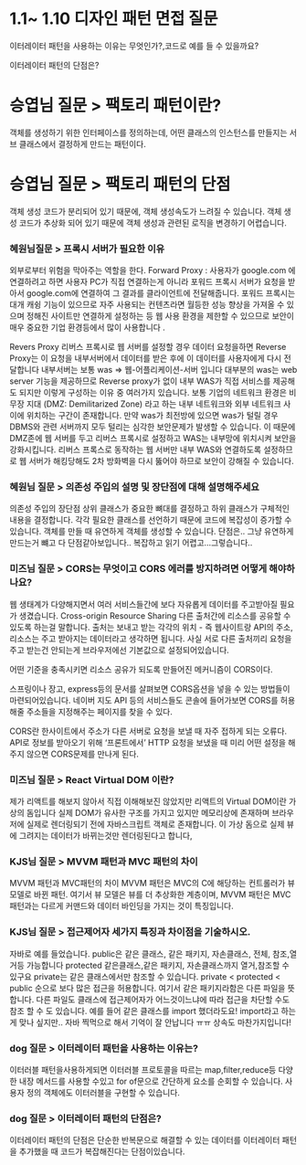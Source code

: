 # 1.1~ 1.10 디자인 패턴 면접 질문

이터레이터 패턴을 사용하는 이유는 무엇인가?,코드로 예를 들 수 있을까요?

이터레이터 패턴의 단점은?

# 승엽님 질문 > 팩토리 패턴이란?

객체를 생성하기 위한 인터페이스를 정의하는데, 어떤 클래스의 인스턴스를 만들지는 서브 클래스에서 결정하게 만드는 패턴이다.

# 승엽님 질문 > 팩토리 패턴의 단점

객체 생성 코드가 분리되어 있기 때문에, 객체 생성속도가 느려질 수 있습니다.
객체 생성 코드가 추상화 되어 있기 때문에 객체 생성과 관련된 로직을 변경하기 어렵습니다.

### 혜원님질문 > 프록시 서버가 필요한 이유

외부로부터 위험을 막아주는 역할을 한다.
Forward Proxy : 사용자가 google.com 에 연결하려고 하면 사용자 PC가 직접 연결하는게 아니라 포워드 프록시 서버가 요청을 받아서 google.com에 연결하여 그 결과를 클라이언트에 전달해줍니다.
포워드 프록시는 대개 캐슁 기능이 있으므로 자주 사용되는 컨텐츠라면 월등한 성능 향상을 가져올 수 있으며 정해진 사이트만 연결하게 설정하는 등 웹 사용 환경을 제한할 수 있으므로 보안이 매우 중요한 기업 환경등에서 많이 사용합니다 .

Revers Proxy
리버스 프록시로 웹 서버를 설정할 경우 데이터 요청을하면 Reverse Proxy는 이 요청을 내부서버에서 데이터를 받은 후에 이 데이터를 사용자에게 다시 전달합니다
내부서버는 보통 was => 웹-어플리케이션-서버 입니다
대부분의 was는 web server 기능을 제공하므로 Reverse proxy가 없이 내부 WAS가 직접 서비스를 제공해도 되지만 이렇게 구성하는 이유 중 여러가지 있습니다.
보통 기업의 네트워크 환경은 비무장 지대 (DMZ: Demilitarized Zone) 라고 하는 내부 네트워크와 외부 네트워크 사이에 위치하는 구간이 존재합니다.
만약 was가 최전방에 있으면 was가 털릴 경우 DBMS와 관련 서버까지 모두 털리는 심각한 보안문제가 발생할 수 있습니다.
이 때문에 DMZ존에 웹 서버를 두고 리버스 프록시로 설정하고 WAS는 내부망에 위치시켜 보안을 강화시킵니다.
리버스 프록스로 동작하는 웹 서버만 내부 WAS와 연결하도록 설정하므로 웹 서버가 해킹당해도 2차 방화벽을 다시 뚫어야 하므로 보안이 강해질 수 있습니다.

### 혜원님 질문 > 의존성 주입의 설명 및 장단점에 대해 설명해주세요

의존성 주입의 장단점 상위 클래스가 중요한 뼈대를 결정하고 하위 클래스가 구체적인 내용을 결정합니다.
각각 필요한 클래스를 선언하기 때문에 코드에 복잡성이 증가할 수 있습니다.
객체를 만들 때 유연하게 객체를 생성할 수 있습니다.
단점은.. 그냥 유연하게 만드는거 뺴고 다 단점같아보입니다.. 복잡하고 읽기 어렵고…그렇습니다..

### 미즈님 질문 > CORS는 무엇이고 CORS 에러를 방지하려면 어떻게 해야하나요?

웹 생태계가 다양해지면서 여러 서비스들간에 보다 자유롭게 데이터를 주고받아질 필요가 생겼습니다.
Cross-origin Resource Sharing 다른 출처간에 리소스를 공유할 수 있도록 하는걸 말합니다.
출처는 보내고 받는 각각의 위치 - 즉 웹사이트랑 API의 주소, 리소스는 주고 받아지는 데이터라고 생각하면 됩니다. 사실 서로 다른 출처끼리 요청을 주고 받는건 안되는게 브라우저에선 기본값으로 설정되어있습니다.

어떤 기준을 충족시키면 리소스 공유가 되도록 만들어진 메커니즘이 CORS이다.

스프링이나 장고, express등의 문서를 살펴보면 CORS옵션을 넣을 수 있는 방법들이 마련되어있습니다.
네이버 지도 API 등의 서비스들도 콘솔에 들어가보면 CORS를 허용해줄 주소들을 지정해주는 페이지를 찾을 수 있다.

CORS란 한사이트에서 주소가 다른 서버로 요청을 보낼 때 자주 접하게 되는 오류다.
API로 정보를 받아오기 위해 ‘프론트에서’ HTTP 요청을 보냈을 때 미리 어떤 설정을 해주지 않으면 CORS문제를 만나게 된다.

### 미즈님 질문 > React Virtual DOM 이란?

제가 리액트를 해보지 않아서 직접 이해해보진 않았지만 리액트의 Virtual DOM이란 가상의 돔입니다 실제 DOM가 유사한 구조를 가지고 있지만
메모리상에 존재하며 브라우저에 실제로 렌더링되기 전에 자바스크립트 객체로 존재합니다.
이 가상 돔으로 실제 뷰에 그려지는 데이터가 바뀌는것만 렌더링된다고 합니다,

### KJS님 질문 > MVVM 패턴과 MVC 패턴의 차이

MVVM 패턴과 MVC패턴의 차이 MVVM 패턴은 MVC의 C에 해당하는 컨트롤러가 뷰모델로 바뀐 패턴.
여기서 뷰 모델은 뷰를 더 추상화한 계층이며, MVVM 패턴은 MVC 패턴과는 다르게 커맨드와 데이터 바인딩을 가지는 것이 특징입니다.

### KJS님 질문 > 접근제어자 세가지 특징과 차이점을 기술하시오.

자바로 예를 들었습니다. public은 같은 클래스, 같은 패키지, 자손클래스, 전체, 참조,열거등 가능합니다
protected 같은클래스,같은 패키지, 자손클래스까지 열거,참조할 수 있구요
private는 같은 클래스에서만 참조할 수 있습니다.
private < protected < public 순으로 보다 많은 접근을 허용합니다.
여기서 같은 패키지라함은 다른 파일을 뜻합니다. 다른 파일도 클래스에 접근제어자가 어느것이느냐에 따라 접근을 차단할 수도 참조 할 수 도 있습니다. 예를 들어 같은 클래스를 import 했더라도요! import라고 하는게 맞나 싶지만.. 자바 찍먹으로 해서 기억이 잘 안납니다 ㅠㅠ 상속도 마찬가지입니다!

### dog 질문 > 이터레이터 패턴을 사용하는 이유는?

이터러블 패턴을사용하게되면 이터러블 프로토콜을 따르는 map,filter,reduce등 다양한 내장 메서드를 사용할 수있고 for of문으로 간단하게 요소를 순회할 수 있습니다.
사용자 정의 객체에도 이터러블을 구현할 수 있습니다.

### dog 질문 > 이터레이터 패턴의 단점은?

이터레이터 패턴의 단점은 단순한 반복문으로 해결할 수 있는 데이터를 이터레이터 패턴을 추가했을 때 코드가 복잡해진다는 단점이있습니다.
